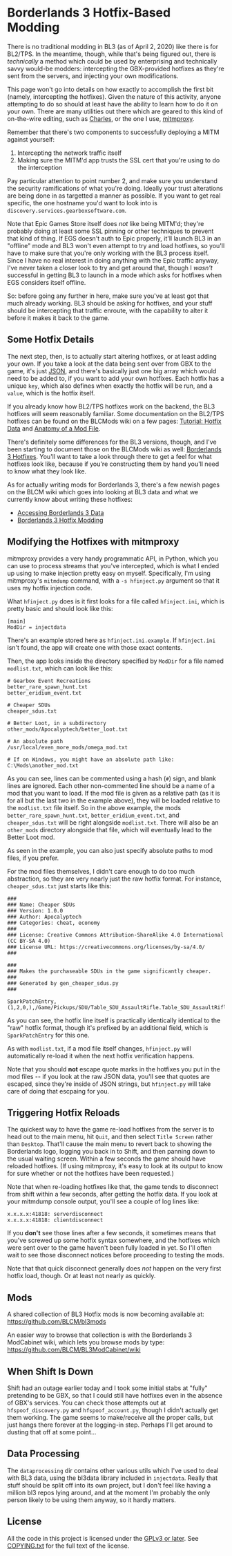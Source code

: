 Borderlands 3 Hotfix-Based Modding
==================================

There is no traditional modding in BL3 (as of April 2, 2020) like there
is for BL2/TPS.  In the meantime, though, while that's being figured out,
there is *technically* a method which could be used by enterprising and
technically savvy would-be modders: intercepting the GBX-provided
hotfixes as they're sent from the servers, and injecting your own
modifications.

This page won't go into details on how exactly to accomplish the first
bit (namely, intercepting the hotfixes).  Given the nature of this
activity, anyone attempting to do so should at least have the ability
to learn how to do it on your own.  There are many utilities out there
which are geared to this kind of on-the-wire editing, such as
[Charles](https://www.charlesproxy.com/), or the one I use,
[mitmproxy](https://mitmproxy.org/).

Remember that there's two components to successfully deploying a
MITM against yourself:

1. Intercepting the network traffic itself
2. Making sure the MITM'd app trusts the SSL cert that you're using
   to do the interception

Pay particular attention to point number 2, and make sure you
understand the security ramifications of what you're doing.  Ideally
your trust alterations are being done in as targetted a manner as
possible.  If you want to get real specific, the one hostname you'd
want to look into is `discovery.services.gearboxsoftware.com`.

Note that Epic Games Store itself does *not* like being MITM'd; they're
probably doing at least some SSL pinning or other techniques to prevent
that kind of thing.  If EGS doesn't auth to Epic properly, it'll launch
BL3 in an "offline" mode and BL3 won't even attempt to try and load
hotfixes, so you'll have to make sure that you're only working with the
BL3 process itself.  Since I have no real interest in doing anything
with the Epic traffic anyway, I've never taken a closer look to try and
get around that, though I *wasn't* successful in getting BL3 to launch
in a mode which asks for hotfixes when EGS considers itself offline.

So: before going any further in here, make sure you've at least got
that much already working.  BL3 should be asking for hotfixes, and
your stuff should be intercepting that traffic enroute, with the
capability to alter it before it makes it back to the game.

Some Hotfix Details
-------------------

The next step, then, is to actually start altering hotfixes, or
at least adding your own.  If you take a look at the data being
sent over from GBX to the game, it's just
[JSON](https://en.wikipedia.org/wiki/JSON), and there's basically
just one big array which would need to be added to, if you want
to add your own hotfixes.  Each hotfix has a unique `key`, which
also defines when exactly the hotfix will be run, and a `value`,
which is the hotfix itself.

If you already know how BL2/TPS hotfixes work on the backend,
the BL3 hotfixes will seem reasonably familiar.  Some documentation
on the BL2/TPS hotfixes can be found on the BLCMods wiki on a
few pages: [Tutorial: Hotfix Data](https://github.com/BLCM/BLCMods/wiki/Tutorial:-Hotfix-Data#internal-structure)
and [Anatomy of a Mod File](https://github.com/BLCM/BLCMods/wiki/Anatomy-of-a-Mod-File#hotfixes).

There's definitely some differences for the BL3 versions, though,
and I've been starting to document those on the BLCMods wiki as
well: [Borderlands 3 Hotfixes](https://github.com/BLCM/BLCMods/wiki/Borderlands-3-Hotfixes).
You'll want to take a look through there to get a feel for what
hotfixes look like, because if you're constructing them by hand
you'll need to know what they look like.

As for actually writing mods for Borderlands 3, there's a few
newish pages on the BLCM wiki which goes into looking at BL3
data and what we currently know about writing these hotfixes:

 - [Accessing Borderlands 3 Data](https://github.com/BLCM/BLCMods/wiki/Accessing-Borderlands-3-Data)
 - [Borderlands 3 Hotfix Modding](https://github.com/BLCM/BLCMods/wiki/Borderlands-3-Hotfix-Modding)

Modifying the Hotfixes with mitmproxy
-------------------------------------

mitmproxy provides a very handy programmatic API, in Python, which
you can use to process streams that you've intercepted, which is
what I ended up using to make injection pretty easy on myself.
Specifically, I'm using mitmproxy's `mitmdump` command, with a
`-s hfinject.py` argument so that it uses my hotfix injection code.

What `hfinject.py` does is it first looks for a file called
`hfinject.ini`, which is pretty basic and should look like this:

    [main]
    ModDir = injectdata

There's an example stored here as `hfinject.ini.example`.  If
`hfinject.ini` isn't found, the app will create one with those
exact contents.

Then, the app looks inside the directory specified by `ModDir`
for a file named `modlist.txt`, which can look like this:

    # Gearbox Event Recreations
    better_rare_spawn_hunt.txt
    better_eridium_event.txt

    # Cheaper SDUs
    cheaper_sdus.txt

    # Better Loot, in a subdirectory
    other_mods/Apocalyptech/better_loot.txt

    # An absolute path
    /usr/local/even_more_mods/omega_mod.txt

    # If on Windows, you might have an absolute path like:
    C:\Mods\another_mod.txt

As you can see, lines can be commented using a hash (`#`) sign,
and blank lines are ignored.  Each other non-commented line
should be a name of a mod that you want to load.  If the mod
file is given as a relative path (as it is for all but the last
two in the example above), they will be loaded relative to the
`modlist.txt` file itself.  So in the above example, the mods
`better_rare_spawn_hunt.txt`, `better_eridium_event.txt`, and
`cheaper_sdus.txt` will be right alongside `modlist.txt`.  There
will also be an `other_mods` directory alongside that file,
which will eventually lead to the Better Loot mod.

As seen in the example, you can also just specify absolute paths
to mod files, if you prefer.

For the mod files themselves, I didn't care enough to do too
much abstraction, so they are very nearly just the raw hotfix
format.  For instance, `cheaper_sdus.txt` just starts like this:

    ###
    ### Name: Cheaper SDUs
    ### Version: 1.0.0
    ### Author: Apocalyptech
    ### Categories: cheat, economy
    ###
    ### License: Creative Commons Attribution-ShareAlike 4.0 International (CC BY-SA 4.0)
    ### License URL: https://creativecommons.org/licenses/by-sa/4.0/
    ###

    ###
    ### Makes the purchaseable SDUs in the game significantly cheaper.
    ###
    ### Generated by gen_cheaper_sdus.py
    ###

    SparkPatchEntry,(1,2,0,),/Game/Pickups/SDU/Table_SDU_AssaultRifle.Table_SDU_AssaultRifle,Lv1,SDUPrice,0,,500

As you can see, the hotfix line itself is practically identically
identical to the "raw" hotfix format, though it's prefixed by
an additional field, which is `SparkPatchEntry` for this one.

As with `modlist.txt`, if a mod file itself changes, `hfinject.py`
will automatically re-load it when the next hotfix verification
happens.

Note that you should **not** escape quote marks in the hotfixes
you put in the mod files -- if you look at the raw JSON data,
you'll see that quotes are escaped, since they're inside of
JSON strings, but `hfinject.py` will take care of doing that
escpaing for you.

Triggering Hotfix Reloads
-------------------------

The quickest way to have the game re-load hotfixes from the server
is to head out to the main menu, hit `Quit`, and then select
`Title Screen` rather than `Desktop`.  That'll cause the main
menu to revert back to showing the Borderlands logo, logging you
back in to Shift, and then panning down to the usual waiting screen.
Within a few seconds the game should have reloaded hotfixes.
(If using mitmproxy, it's easy to look at its output to know for
sure whether or not the hotfixes have been requested.)

Note that when re-loading hotfixes like that, the game tends to
disconnect from shift within a few seconds, after getting the
hotfix data.  If you look at your mitmdump console output, you'll
see a couple of log lines like:

    x.x.x.x:41818: serverdisconnect
    x.x.x.x:41818: clientdisconnect

If you **don't** see those lines after a few seconds, it
sometimes means that you've screwed up some hotfix syntax
somewhere, and the hotfixes which were sent over to the game
haven't been fully loaded in yet.  So I'll often wait to see
those disconnect notices before proceeding to testing the mods.

Note that that quick disconnect generally does *not* happen
on the very first hotfix load, though.  Or at least not nearly
as quickly.

Mods
----

A shared collection of BL3 Hotfix mods is now becoming available
at: https://github.com/BLCM/bl3mods

An easier way to browse that collection is with the Borderlands 3
ModCabinet wiki, which lets you browse mods by type:
https://github.com/BLCM/BL3ModCabinet/wiki

When Shift Is Down
------------------

Shift had an outage earlier today and I took some initial stabs at
"fully" pretending to be GBX, so that I could still have hotfixes even
in the absence of GBX's services.  You can check those attempts out
at `hfspoof_discovery.py` and `hfspoof_account.py`, though I didn't
actually get them working.  The game seems to make/receive all the
proper calls, but just hangs there forever at the logging-in step.
Perhaps I'll get around to dusting that off at some point...

Data Processing
---------------

The `dataprocessing` dir contains other various utils which I've used
to deal with BL3 data, using the bl3data library included in `injectdata`.
Really that stuff should be split off into its own project, but I
don't feel like having a million bl3 repos lying around, and at the
moment I'm probably the only person likely to be using them anyway, so
it hardly matters.

License
-------

All the code in this project is licensed under the
[GPLv3 or later](https://www.gnu.org/licenses/quick-guide-gplv3.html).
See [COPYING.txt](COPYING.txt) for the full text of the license.

